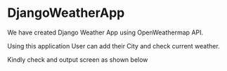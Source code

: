 # DjangoWeatherApp
We have created Django Weather App using OpenWeathermap API. 

Using this application User can add their City and check current weather.

Kindly check and output screen as shown below